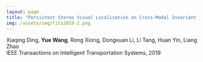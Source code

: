 ```yaml
---
layout: page
title: "Persistent Stereo Visual Localization on Cross-Modal Invariant Map"
img: /assets/img/tits2019-2.png
---
```

Xiaqing Ding, **Yue Wang**, Rong Xiong, Dongxuan Li, Li Tang, Huan Yin, Liang Zhao
<br/>
IEEE Transactions on Intelligent Transportation Systems, 2019
<br/>

